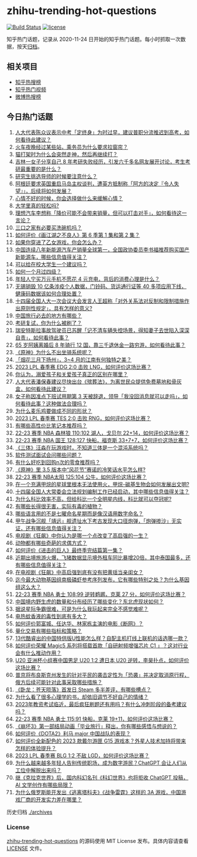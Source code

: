 # zhihu-trending-hot-questions

[![Build Status](https://github.com/justjavac/zhihu-trending-hot-questions/workflows/ci/badge.svg?branch=master)](https://github.com/justjavac/zhihu-trending-hot-questions/actions)
[![license](https://img.shields.io/github/license/justjavac/zhihu-trending-hot-questions)](https://github.com/justjavac/zhihu-trending-hot-questions/blob/master/LICENSE)

知乎热门话题，记录从 2020-11-24
日开始的知乎热门话题。每小时抓取一次数据，按天[归档](./archives)。

## 相关项目

- [知乎热搜榜](https://github.com/justjavac/zhihu-trending-top-search)
- [知乎热门视频](https://github.com/justjavac/zhihu-trending-hot-video)
- [微博热搜榜](https://github.com/justjavac/weibo-trending-hot-search)

## 今日热门话题

<!-- BEGIN -->
<!-- 最后更新时间 Sun Mar 05 2023 05:09:29 GMT+0800 (China Standard Time) -->

1. [人大代表陈众议表示中考「定终身」为时过早，建议普职分流推迟到高考，如何看待此建议？](https://www.zhihu.com/question/587481410)
1. [火车夜晚经过某些站，乘务员为什么要求拉窗帘？](https://www.zhihu.com/question/566158526)
1. [猫打架时为什么会突然走神，然后再继续打？](https://www.zhihu.com/question/586490174)
1. [吉林一女子分享自己 8 年考研失败经历，引发六千多名网友展开讨论，考生考研最重要的是什么？](https://www.zhihu.com/question/587326646)
1. [研究生挑选导师的时候要注意什么？](https://www.zhihu.com/question/586747143)
1. [阿根廷要求英国重启马岛主权谈判，遭英方抵制称「阿方的决定『令人失望』」，后续将如何发展？](https://www.zhihu.com/question/587323778)
1. [心情不好的时候，你会选择做什么来缓解心情？](https://www.zhihu.com/question/586611305)
1. [大学里真的轻松吗?](https://www.zhihu.com/question/587031494)
1. [理想汽车李想称「降价可能不会带来销量，但可以打击对手」，如何看待这一言论？](https://www.zhihu.com/question/587395982)
1. [三口之家有必要买洗碗机吗？](https://www.zhihu.com/question/550452975)
1. [如何评价《画江湖之不良人》第 6 季第 1 集和第 2 集？](https://www.zhihu.com/question/587069335)
1. [如果你穿进了乙女游戏，你会怎么办？](https://www.zhihu.com/question/511876153)
1. [中国连续八年新能源汽车产销量全球第一，全国政协委员李书福推荐购买国产新能源车，哪些信息值得关注？](https://www.zhihu.com/question/587537284)
1. [可以给在校大学生一个建议吗？](https://www.zhihu.com/question/377176699)
1. [如何一个月过四级？](https://www.zhihu.com/question/453310099)
1. [年轻人宁买万元手机不愿花 4 元充电，背后的消费心理是什么？](https://www.zhihu.com/question/553849188)
1. [无锡销毁 10 亿条涉疫个人数据，门铃码、货运通行证等 40 多项应用下线，健康码数据该如何合理处置？](https://www.zhihu.com/question/587278658)
1. [十四届全国人大一次会议大会发言人王超称「对外关系法对反制和限制措施作出原则性规定」，具有怎样的意义?](https://www.zhihu.com/question/587499823)
1. [中国旅行必去的地方有哪些？](https://www.zhihu.com/question/60850613)
1. [考研复试，你为什么被刷了？](https://www.zhihu.com/question/516780771)
1. [瑞安特斯拉事故驾驶员已苏醒「记不清车辆失控场景，得知妻子去世陷入深深自责」，如何看待此事？](https://www.zhihu.com/question/587292455)
1. [65 岁阿姨离婚后 8 年骑行 12 国，靠三千退休金一路穷游，如何看待此事？](https://www.zhihu.com/question/587330772)
1. [《原神》为什么不出坐骑系统呢？](https://www.zhihu.com/question/530344939)
1. [「烟花三月下扬州」，3~4 月的江南有何独特之美？](https://www.zhihu.com/question/586924585)
1. [2023 LPL 春季赛 EDG 2:0 击败 LNG，如何评价这场比赛？](https://www.zhihu.com/question/587564675)
1. [你认为，溺爱孩子和关爱孩子真正的区别在哪里？](https://www.zhihu.com/question/417457238)
1. [人大代表潘保春建议尽快出台《殡葬法》，为离世民众提供免费墓地和骨灰盒，如何看待此建议？](https://www.zhihu.com/question/587476167)
1. [女子称因准点下班试用期第 3 天被辞退，领导「我没回消息就可以走吗」，如何看待此事？这种做法合理吗？](https://www.zhihu.com/question/587288580)
1. [为什么麦乐鸡要做成不同的形状？](https://www.zhihu.com/question/550565014)
1. [2023 LPL 春季赛 TES 2:0 击败 RNG，如何评价这场比赛？](https://www.zhihu.com/question/587540139)
1. [有哪些高性价比笔记本推荐吗？](https://www.zhihu.com/question/586758783)
1. [22-23 赛季 NBA 森林狼 110:102 湖人，戈贝尔 22+14，如何评价这场比赛？](https://www.zhihu.com/question/587487287)
1. [22-23 赛季 NBA 国王 128:127 快船，福克斯 33+7+7，如何评价这场比赛？](https://www.zhihu.com/question/587487273)
1. [《三体》汪淼在玩游戏时，不知道三体是一个混沌系统吗？](https://www.zhihu.com/question/583000214)
1. [软件测试面试会问哪些问题？](https://www.zhihu.com/question/586812790)
1. [有什么好吃到回购n次的零食推荐吗？](https://www.zhihu.com/question/582946612)
1. [《原神》里 3.5 版本中“风花节”赛诺的冷笑话水平怎么样?](https://www.zhihu.com/question/587303648)
1. [22-23 赛季 NBA太阳 125:104 公牛，如何评价这场比赛？](https://www.zhihu.com/question/587475050)
1. [在一个充满甲烷的星球里根本无法使用火，甲烷-碳基生物会如何发展出文明?](https://www.zhihu.com/question/586772585)
1. [十四届全国人大常委会立法规划编制工作已经启动，其中哪些信息值得关注？](https://www.zhihu.com/question/587500122)
1. [为什么科比效率不高，但给科比一个全明星内线，科比就可以夺冠呢?](https://www.zhihu.com/question/587373540)
1. [有哪些长得很无害，实际有毒的植物？](https://www.zhihu.com/question/587128031)
1. [哪些语言用的不是七曜命名星期而是像汉语用数字命名？](https://www.zhihu.com/question/587088048)
1. [甲午战争沉舰「靖远」舰遗址水下考古发现大口径炮弹，「炮弹掺沙」无实证，还有哪些信息值得关注？](https://www.zhihu.com/question/587484126)
1. [电视剧《狂飙》中你认为是哪一个点改变了高启强的一生？](https://www.zhihu.com/question/581122615)
1. [动物都有哪些奇葩的求偶方式？](https://www.zhihu.com/question/53266729)
1. [如何评价《进击的巨人》最终季完结篇第一集？](https://www.zhihu.com/question/587489207)
1. [近期出境旅游火爆，飞猪数据显示境外租车同比暴增20倍，其中泰国最多，还有哪些信息值得关注？](https://www.zhihu.com/question/587386373)
1. [在电视剧《狂飙》中高启强到底有没有把黄瑶当亲闺女？](https://www.zhihu.com/question/581736914)
1. [迄今最大动物基因组南极磷虾参考序列发布，它有哪些特别之处？为什么基因组这么大？](https://www.zhihu.com/question/587275867)
1. [22-23 赛季 NBA 勇士 108:99 逆转鹈鹕，克莱 27 分，如何评价这场比赛？](https://www.zhihu.com/question/587484086)
1. [中国境内野生虎的数量和分布经历了哪些变化？东北虎现状如何？](https://www.zhihu.com/question/585536369)
1. [据说星际争霸很难，可是为什么我玩起来完全不感觉难呢？](https://www.zhihu.com/question/470110982)
1. [电热蚊香液的毒性到底有多大？](https://www.zhihu.com/question/29230419)
1. [如何评价郭富城、任达华、林家栋主演的电影《断网》？](https://www.zhihu.com/question/587070646)
1. [量化交易有哪些指标和策略？](https://www.zhihu.com/question/547896059)
1. [13代酷睿出的中国特供版U性能怎么样？自配主机打线上联机的话选哪一款？](https://www.zhihu.com/question/585168129)
1. [如何评价荣耀 Magic5 系列将搭载首款「自研射频增强芯片 C1 」？这对行业会有什么推动作用？](https://www.zhihu.com/question/587256496)
1. [U20 亚洲杯小组赛中国男足 U20 1:2 遭日本 U20 逆转，李昊扑点，如何评价这场比赛？](https://www.zhihu.com/question/587353901)
1. [普京将布良斯克州发生的针对平民的袭击定性为「恐袭」并决定取消原行程，俄方后续可能针对此事采取哪些措施？](https://www.zhihu.com/question/587285117)
1. [《卧龙：苍天陨落》首发日 Steam 多半差评，有哪些槽点？](https://www.zhihu.com/question/587271950)
1. [为什么看了很多心理学的书，却依旧调节不好自己的情绪？](https://www.zhihu.com/question/585703487)
1. [2023年教资考试临近，最后疯狂刷题还有用吗？有什么冲刺阶段的备考建议吗？](https://www.zhihu.com/question/587328605)
1. [22-23 赛季 NBA 勇士 115:91 快船，克莱 19+11，如何评价这场比赛？](https://www.zhihu.com/question/587282554)
1. [《崩坏3》第一部结局动画「毕业旅行」释出，你有哪些感悟与想说的？](https://www.zhihu.com/question/587289931)
1. [如何评价《DOTA2》利马 major 中国战队的表现？](https://www.zhihu.com/question/587070753)
1. [如何评价全新配色的 2023 款戴尔游匣 G15 游戏本？外星人技术加持将带来怎样的体验提升？](https://www.zhihu.com/question/587142796)
1. [2023 LPL 春季赛 BLG 1:2 不敌 LGD，如何评价这场比赛？](https://www.zhihu.com/question/587371871)
1. [为什么越来越多年轻人告别传统职场，成为数字游民？ChatGPT 会让人们从工位中解脱出来吗？](https://www.zhihu.com/question/587297986)
1. [继《克拉克世界》后，国内科幻名刊《科幻世界》也将拒收 ChatGPT 投稿，AI 文学创作有哪些局限？](https://www.zhihu.com/question/586070036)
1. [为什么俄罗斯能开发出《逃离塔科夫》《战争雷霆》这样的 3A 游戏，中国游戏厂商的开发实力差在哪里？](https://www.zhihu.com/question/586064174)

<!-- END -->

历史归档 [./archives](./archives)

### License

[zhihu-trending-hot-questions](https://github.com/justjavac/zhihu-trending-hot-questions)
的源码使用 MIT License 发布。具体内容请查看 [LICENSE](./LICENSE) 文件。
